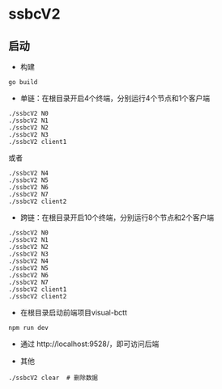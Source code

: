 # ssbcV2

## 启动
* 构建

``` go build ```

* 单链：在根目录开启4个终端，分别运行4个节点和1个客户端
```
./ssbcV2 N0
./ssbcV2 N1
./ssbcV2 N2
./ssbcV2 N3
./ssbcV2 client1
```
或者
```
./ssbcV2 N4
./ssbcV2 N5
./ssbcV2 N6
./ssbcV2 N7
./ssbcV2 client2
```
  
* 跨链：在根目录开启10个终端，分别运行8个节点和2个客户端
```
./ssbcV2 N0
./ssbcV2 N1
./ssbcV2 N2
./ssbcV2 N3
./ssbcV2 N4
./ssbcV2 N5
./ssbcV2 N6
./ssbcV2 N7
./ssbcV2 client1
./ssbcV2 client2
```

* 在根目录启动前端项目visual-bctt
```
npm run dev
```

* 通过 http://localhost:9528/，即可访问后端


* 其他
```
./ssbcV2 clear  # 删除数据
```
